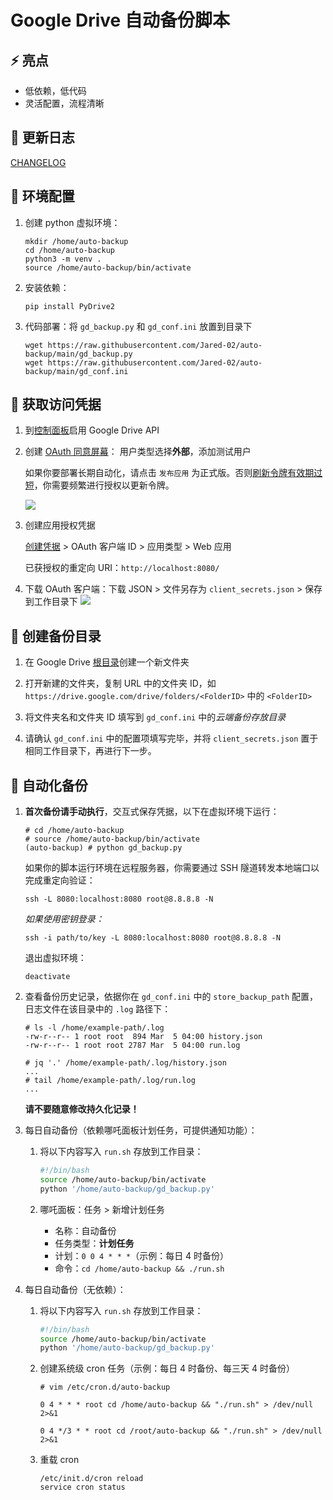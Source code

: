 # Google Drive 自动备份脚本

## :zap: 亮点
- 低依赖，低代码
- 灵活配置，流程清晰

## :loudspeaker: 更新日志
[CHANGELOG](CHANGELOG.md)

## :seedling: 环境配置
1. 创建 python 虚拟环境：
    ```
    mkdir /home/auto-backup
    cd /home/auto-backup
    python3 -m venv .
    source /home/auto-backup/bin/activate
    ```
2. 安装依赖：
    ```
    pip install PyDrive2
    ```
3. 代码部署：将 `gd_backup.py` 和 `gd_conf.ini` 放置到目录下
    ```
    wget https://raw.githubusercontent.com/Jared-02/auto-backup/main/gd_backup.py
    wget https://raw.githubusercontent.com/Jared-02/auto-backup/main/gd_conf.ini
    ```

## :key: 获取访问凭据
1. 到[控制面板](https://console.cloud.google.com/apis/dashboard)启用 Google Drive API

2. 创建 [OAuth 同意屏幕](https://console.cloud.google.com/apis/credentials/consent)：
    用户类型选择**外部**，添加测试用户

    如果你要部署长期自动化，请点击 `发布应用` 为正式版。否则[刷新令牌有效期过短](https://github.com/Jared-02/auto-backup/issues/1)，你需要频繁进行授权以更新令牌。

    ![](assets/credentials1.png)

3. 创建应用授权凭据

    [创建凭据](https://console.cloud.google.com/apis/credentials) > OAuth 客户端 ID > 应用类型 > Web 应用

    已获授权的重定向 URI：`http://localhost:8080/`

4. 下载 OAuth 客户端：下载 JSON > 文件另存为 `client_secrets.json` > 保存到工作目录下
    ![](assets/credentials2.png)

## :file_folder: 创建备份目录

1. 在 Google Drive [根目录](https://drive.google.com/drive/my-drive)创建一个新文件夹

2. 打开新建的文件夹，复制 URL 中的文件夹 ID，如 `https://drive.google.com/drive/folders/<FolderID>` 中的 `<FolderID>`

3. 将文件夹名和文件夹 ID 填写到 `gd_conf.ini` 中的*云端备份存放目录*

4. 请确认 `gd_conf.ini` 中的配置项填写完毕，并将 `client_secrets.json` 置于相同工作目录下，再进行下一步。

## :calendar: 自动化备份

1. **首次备份请手动执行**，交互式保存凭据，以下在虚拟环境下运行：
    ```
    # cd /home/auto-backup
    # source /home/auto-backup/bin/activate
    (auto-backup) # python gd_backup.py 
    ```
    如果你的脚本运行环境在远程服务器，你需要通过 SSH 隧道转发本地端口以完成重定向验证：
    ```
    ssh -L 8080:localhost:8080 root@8.8.8.8 -N
    ```
    *如果使用密钥登录：*
    ```
    ssh -i path/to/key -L 8080:localhost:8080 root@8.8.8.8 -N
    ```
    退出虚拟环境：
    ```
    deactivate
    ```

2. 查看备份历史记录，依据你在 `gd_conf.ini` 中的 `store_backup_path` 配置，日志文件在该目录中的 `.log` 路径下：
    ```
    # ls -l /home/example-path/.log
    -rw-r--r-- 1 root root  894 Mar  5 04:00 history.json
    -rw-r--r-- 1 root root 2787 Mar  5 04:00 run.log

    # jq '.' /home/example-path/.log/history.json
    ...
    # tail /home/example-path/.log/run.log
    ...
    ```
    **请不要随意修改持久化记录！**

3. 每日自动备份（依赖哪吒面板计划任务，可提供通知功能）：

    1. 将以下内容写入 `run.sh` 存放到工作目录：
        ```bash
        #!/bin/bash
        source /home/auto-backup/bin/activate
        python '/home/auto-backup/gd_backup.py'
        ```

    2. 哪吒面板：任务 > 新增计划任务
        - 名称：自动备份
        - 任务类型：**计划任务**
        - 计划：`0 0 4 * * *`（示例：每日 4 时备份）
        - 命令：`cd /home/auto-backup && ./run.sh`

4. 每日自动备份（无依赖）：

    1. 将以下内容写入 `run.sh` 存放到工作目录：
        ```bash
        #!/bin/bash
        source /home/auto-backup/bin/activate
        python '/home/auto-backup/gd_backup.py'
        ```

    2. 创建系统级 cron 任务（示例：每日 4 时备份、每三天 4 时备份）
        ```
        # vim /etc/cron.d/auto-backup

        0 4 * * * root cd /home/auto-backup && "./run.sh" > /dev/null 2>&1

        0 4 */3 * * root cd /root/auto-backup && "./run.sh" > /dev/null 2>&1
        ```
    3. 重载 cron
        ```
        /etc/init.d/cron reload
        service cron status
        ```
